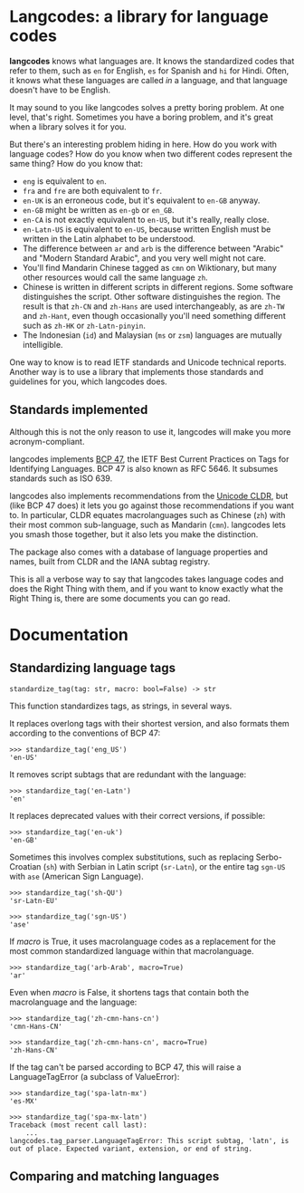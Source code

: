 # Langcodes: a library for language codes

**langcodes** knows what languages are. It knows the standardized codes that refer to them, such as `en` for English, `es` for Spanish and `hi` for Hindi. Often, it knows what these languages are called *in* a language, and that language doesn't have to be English.

It may sound to you like langcodes solves a pretty boring problem. At one level, that's right. Sometimes you have a boring problem, and it's great when a library solves it for you.

But there's an interesting problem hiding in here. How do you work with language codes? How do you know when two different codes represent the same thing? How do you know that:

* `eng` is equivalent to `en`.
* `fra` and `fre` are both equivalent to `fr`.
* `en-UK` is an erroneous code, but it's equivalent to `en-GB` anyway.
* `en-GB` might be written as `en-gb` or `en_GB`.
* `en-CA` is not exactly equivalent to `en-US`, but it's really, really close.
* `en-Latn-US` is equivalent to `en-US`, because written English must be written in the Latin alphabet to be understood.
* The difference between `ar` and `arb` is the difference between "Arabic" and "Modern Standard Arabic", and you very well might not care.
* You'll find Mandarin Chinese tagged as `cmn` on Wiktionary, but many other resources would call the same language `zh`.
* Chinese is written in different scripts in different regions. Some software distinguishes the script. Other software distinguishes the region. The result is that `zh-CN` and `zh-Hans` are used interchangeably, as are `zh-TW` and `zh-Hant`, even though occasionally you'll need something different such as `zh-HK` or `zh-Latn-pinyin`.
* The Indonesian (`id`) and Malaysian (`ms` or `zsm`) languages are mutually intelligible.

One way to know is to read IETF standards and Unicode technical reports. Another way is to use a library that implements those standards and guidelines for you, which langcodes does.


## Standards implemented

Although this is not the only reason to use it, langcodes will make you more acronym-compliant.

langcodes implements [BCP 47](http://tools.ietf.org/html/bcp47), the IETF Best Current Practices on Tags for Identifying Languages. BCP 47 is also known as RFC 5646. It subsumes standards such as ISO 639. 

langcodes also implements recommendations from the [Unicode CLDR](http://cldr.unicode.org), but (like BCP 47 does) it lets you go against those recommendations if you want to. In particular, CLDR equates macrolanguages such as Chinese (`zh`) with their most common sub-language, such as Mandarin (`cmn`). langcodes lets you smash those together, but it also lets you make the distinction.

The package also comes with a database of language properties and names, built from CLDR and the IANA subtag registry.

This is all a verbose way to say that langcodes takes language codes and does the Right Thing with them, and if you want to know exactly what the Right Thing is, there are some documents you can go read.


# Documentation

## Standardizing language tags

`standardize_tag(tag: str, macro: bool=False) -> str`

This function standardizes tags, as strings, in several ways.

It replaces overlong tags with their shortest version, and also formats them according to the conventions of BCP 47:

    >>> standardize_tag('eng_US')
    'en-US'

It removes script subtags that are redundant with the language:

    >>> standardize_tag('en-Latn')
    'en'

It replaces deprecated values with their correct versions, if possible:

    >>> standardize_tag('en-uk')
    'en-GB'

Sometimes this involves complex substitutions, such as replacing Serbo-Croatian (`sh`) with Serbian in Latin script (`sr-Latn`), or the entire tag `sgn-US` with `ase` (American Sign Language).

    >>> standardize_tag('sh-QU')
    'sr-Latn-EU'

    >>> standardize_tag('sgn-US')
    'ase'

If *macro* is True, it uses macrolanguage codes as a replacement for the most common standardized language within that macrolanguage.

    >>> standardize_tag('arb-Arab', macro=True)
    'ar'

Even when *macro* is False, it shortens tags that contain both the macrolanguage and the language:

    >>> standardize_tag('zh-cmn-hans-cn')
    'cmn-Hans-CN'

    >>> standardize_tag('zh-cmn-hans-cn', macro=True)
    'zh-Hans-CN'

If the tag can't be parsed according to BCP 47, this will raise a
LanguageTagError (a subclass of ValueError):

    >>> standardize_tag('spa-latn-mx')
    'es-MX'

    >>> standardize_tag('spa-mx-latn')
    Traceback (most recent call last):
        ...
    langcodes.tag_parser.LanguageTagError: This script subtag, 'latn', is out of place. Expected variant, extension, or end of string.


## Comparing and matching languages
